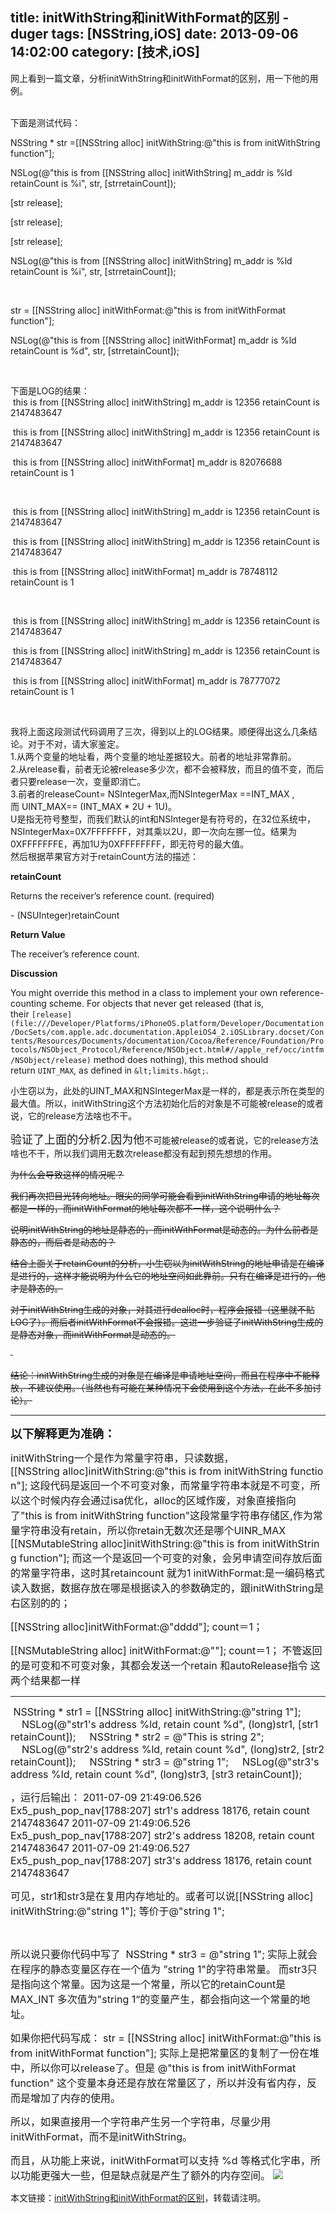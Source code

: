title: initWithString和initWithFormat的区别 - duger
tags: [NSString,iOS]
date: 2013-09-06 14:02:00
category: [技术,iOS]
---

<span><span>网上看到一篇文章，分析initWithString和initWithFormat的区别，用一下他的用例。</span></span>
<div>&nbsp;</div><div>下面是测试代码：</div><div>

<span>NSString</span>&nbsp;<span>* str =[[</span><span>NSString</span>&nbsp;<span>alloc</span><span>]</span>&nbsp;<span>initWithString</span><span>:</span>@"this is from initWithString function"<span>];</span>

<span>NSLog</span><span>(</span>@"this is from [[NSString alloc] initWithString] m_addr is %ld retainCount is %i"<span>, str, [str</span><span>retainCount</span><span>]);</span>

[str&nbsp;<span>release</span>];

[str&nbsp;<span>release</span>];

[str&nbsp;<span>release</span>];

<span>NSLog</span><span>(</span>@"this is from [[NSString alloc] initWithString] m_addr is %ld retainCount is %i"<span>, str, [str</span><span>retainCount</span><span>]);</span>

&nbsp;

<span>str = [[</span><span>NSString</span>&nbsp;<span>alloc</span><span>]</span>&nbsp;<span>initWithFormat</span><span>:</span>@"this is from initWithFormat function"<span>];</span>

<span>NSLog</span><span>(</span>@"this is from [[NSString alloc] initWithFormat] m_addr is %ld retainCount is %d"<span>, str, [str</span><span>retainCount</span><span>]);</span>

<span><span>&nbsp;</span></span>
</div>
<!--more-->
<span><span>下面是LOG的结果：</span></span>
<div><span>&nbsp;this is from [[NSString alloc] initWithString] m_addr is 12356 retainCount is 2147483647</span></div>

&nbsp;this is from [[NSString alloc] initWithString] m_addr is 12356 retainCount is 2147483647

&nbsp;this is from [[NSString alloc] initWithFormat] m_addr is 82076688 retainCount is 1

&nbsp;

&nbsp;this is from [[NSString alloc] initWithString] m_addr is 12356 retainCount is 2147483647

&nbsp;this is from [[NSString alloc] initWithString] m_addr is 12356 retainCount is 2147483647

&nbsp;this is from [[NSString alloc] initWithFormat] m_addr is 78748112 retainCount is 1

&nbsp;

&nbsp;this is from [[NSString alloc] initWithString] m_addr is 12356 retainCount is 2147483647

&nbsp;this is from [[NSString alloc] initWithString] m_addr is 12356 retainCount is 2147483647

&nbsp;this is from [[NSString alloc] initWithFormat] m_addr is 78777072 retainCount is 1

<span>&nbsp;</span>
<div>我将上面这段测试代码调用了三次，得到以上的LOG结果。顺便得出这么几条结论。对于不对，请大家鉴定。</div><div>1.从两个变量的地址看，两个变量的地址差据较大。前者的地址非常靠前。</div><div>2.从<span>release</span>看，前者无论被release多少次，都不会被释放，而且的值不变，而后者只要release一次，变量即消亡。</div><div>3.前者的releaseCount=&nbsp;<span>NSIntegerMax</span>,而<span>NSIntegerMax ==</span><span>INT_MAX&nbsp;</span>,而<span>&nbsp;UINT_MAX== (INT_MAX *&nbsp;<span>2U</span>&nbsp;+&nbsp;<span>1U</span>)</span>。</div><div>U是指无符号整型，而我们默认的int和NSInteger是有符号的，在32位系统中，NSIntegerMax=0X7FFFFFFF，对其乘以2U，即一次向左挪一位。结果为0XFFFFFFFE，再加1U为0XFFFFFFFF，即无符号的最大值。</div><div>然后根据苹果官方对于retainCount方法的描述：</div><div>

**<span>retainCount</span>**

Returns the receiver&rsquo;s reference count. (required)
<div>- (NSUInteger)retainCount</div><div>

**Return Value**

The receiver&rsquo;s reference count.
</div><div>

**Discussion**

You might override this method in a class to implement your own reference-counting scheme. For objects that never get released (that is, their&nbsp;`[release](file:///Developer/Platforms/iPhoneOS.platform/Developer/Documentation/DocSets/com.apple.adc.documentation.AppleiOS4_2.iOSLibrary.docset/Contents/Resources/Documents/documentation/Cocoa/Reference/Foundation/Protocols/NSObject_Protocol/Reference/NSObject.html#//apple_ref/occ/intfm/NSObject/release)`&nbsp;method does nothing), this method should return&nbsp;`UINT_MAX`, as defined in&nbsp;`&lt;limits.h&gt;`.

<span>小生窃以为，此处的UINT_MAX和</span><span>NSIntegerMax是一样的，都是表示所在类型的最大值。所以，initWithString这个方法初始化后的对象是不可能被release的或者说，它的release方法啥也不干。</span>

<span style="font-size: large;"><span>验证了上面的分析2.因为他</span></span><span>不可能被release的或者说，它的release方法啥也不干，所以我们调用无数次release都没有起到预先想想的作用。</span>

<span style="text-decoration: line-through;">为什么会导致这样的情况呢？</span>

<span style="text-decoration: line-through;">我们再次把目光转向地址。眼尖的同学可能会看到initWithString申请的地址每次都是一样的，而initWithFormat的地址每次都不一样，这个说明什么？</span>

<span style="text-decoration: line-through;">说明initWithString的地址是静态的，而initWithFormat是动态的。为什么前者是静态的，而后者是动态的？</span>

<span style="text-decoration: line-through;">结合上面关于retainCount的分析，小生窃以为initWithString的地址申请是在编译是进行的，这样才能说明为什么它的地址空间如此靠前。只有在编译是进行的，他才是静态的。</span>

<span style="text-decoration: line-through;">对于initWithString生成的对象，对其进行dealloc时，程序会报错（这里就不贴LOG了）。而后者initWithFormat不会报错。这进一步验证了initWithString生成的是静态对象，而initWithFormat是动态的。</span>

<span style="text-decoration: line-through;">&nbsp;</span>

<span style="text-decoration: line-through;">结论：initWithString生成的对象是在编译是申请地址空间，而且在程序中不能释放，不建议使用。（当然也有可能在某种情况下会使用到这个方法，在此不多加讨论）。</span>
</div></div>

* * *

<span style="font-size: 14pt;">**以下解释更为准确：**</span>

<span style="font-size: 16px;">initWithString一个是作为常量字符串，只读数据，</span>
<span style="font-size: 16px;">[[NSString&nbsp;alloc]initWithString:@"this&nbsp;is&nbsp;from&nbsp;initWithString&nbsp;function"];</span>
<span style="font-size: 16px;">这段代码是返回一个不可变对象，而常量字符串本就是不可变，所以这个时候内存会通过isa优化，alloc的区域作废，对象直接指向了"this&nbsp;is&nbsp;from&nbsp;initWithString&nbsp;function"这段常量字符串存储区,作为常量字符串没有retain，所以你retain无数次还是哪个UINR_MAX</span>
<span style="font-size: 16px;">[[NSMutableString&nbsp;alloc]initWithString:@"this&nbsp;is&nbsp;from&nbsp;initWithString&nbsp;function"];</span>
<span style="font-size: 16px;">而这一个是返回一个可变的对象，会另申请空间存放后面的常量字符串，这时其retaincount&nbsp;就为1</span>
<span style="font-size: 16px;">initWithFormat:是一编码格式读入数据，数据存放在哪是根据读入的参数确定的，跟initWithString是右区别的的；</span>

<span style="font-size: 16px;">[[NSString&nbsp;alloc]initWithFormat:@"dddd"];</span>
<span style="font-size: 16px;">count＝1；</span>

<span style="font-size: 16px;">[[NSMutableString&nbsp;alloc]&nbsp;initWithFormat:@""];</span>
<span style="font-size: 16px;">count＝1；</span>
<span style="font-size: 16px;">不管返回的是可变和不可变对象，其都会发送一个retain&nbsp;和autoRelease指令</span>
<span style="font-size: 16px;">这两个结果都一样</span>

* * *

<span style="font-size: 16px;"><span>&nbsp;</span></span><span style="font-size: 16px;">NSString * str1 = [[NSString alloc] initWithString:@"string 1"];</span>
<span style="font-size: 16px;">&nbsp;&nbsp;&nbsp;&nbsp;NSLog(@"str1's address %ld, retain count %d", (long)str1, [str1 retainCount]);</span>
<span style="font-size: 16px;">&nbsp;&nbsp;&nbsp;&nbsp;NSString * str2 = @"This is string 2";</span>
<span style="font-size: 16px;">&nbsp;&nbsp;&nbsp;&nbsp;NSLog(@"str2's address %ld, retain count %d", (long)str2, [str2 retainCount]);</span>
<span style="font-size: 16px;">&nbsp;&nbsp;&nbsp;&nbsp;NSString * str3 = @"string 1";</span>
<span style="font-size: 16px;">&nbsp;&nbsp;&nbsp;&nbsp;NSLog(@"str3's address %ld, retain count %d", (long)str3, [str3 retainCount]);</span>

<span style="font-size: 16px;">，运行后输出：</span>
<span style="font-size: 16px;">2011-07-09 21:49:06.526 Ex5_push_pop_nav[1788:207] str1's address 18176, retain count 2147483647</span>
<span style="font-size: 16px;">2011-07-09 21:49:06.526 Ex5_push_pop_nav[1788:207] str2's address 18208, retain count 2147483647</span>
<span style="font-size: 16px;">2011-07-09 21:49:06.527 Ex5_push_pop_nav[1788:207] str3's address 18176, retain count 2147483647</span>

<span style="font-size: 16px;">可见，str1和str3是在复用内存地址的。或者可以说[[NSString alloc] initWithString:@"string 1"]; 等价于@"string 1";</span>

&nbsp;

<span style="font-size: 16px;">所以说只要你代码中写了&nbsp;</span>
<span style="font-size: 16px;">NSString * str3 = @"string 1";</span>
<span style="font-size: 16px;">实际上就会在程序的静态变量区存在一个值为 &rdquo;string 1"的字符串常量。</span>
<span style="font-size: 16px;">而str3只是指向这个常量。因为这是一个常量，所以它的retainCount是MAX_INT</span>
<span style="font-size: 16px;">多次值为"string 1&ldquo;的变量产生，都会指向这一个常量的地址。</span>

<span style="font-size: 16px;">如果你把代码写成：</span>
<span style="font-size: 16px;">str = [[NSString alloc] initWithFormat:@"this is from initWithFormat function"];</span>
<span style="font-size: 16px;">实际上是把常量区的复制了一份在堆中，所以你可以release了。但是 @"this is from initWithFormat function" 这个变量本身还是存放在常量区了，所以并没有省内存，反而是增加了内存的使用。</span>

<span style="font-size: 16px;">所以，如果直接用一个字符串产生另一个字符串，尽量少用 initWithFormat，而不是initWithString。</span>

<span style="font-size: 16px;">而且，从功能上来说，initWithFormat可以支持 %d 等格式化字串，所以功能更强大一些，但是缺点就是产生了额外的内存空间。</span>
![](http://counter.cnblogs.com/blog/rss/3305348)

本文链接：[initWithString和initWithFormat的区别](http://www.cnblogs.com/duger/p/3305348.html)，转载请注明。